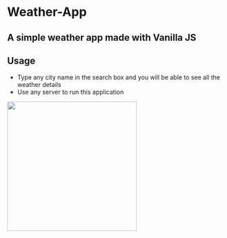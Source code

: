 # Weather-App
## A simple weather app made with Vanilla JS

## Usage
- Type any city name in the search box and you will be able to see all the weather details
- Use any server to run this application

<html>
  <img src="https://user-images.githubusercontent.com/47085691/114232614-ef61a080-999d-11eb-9530-0edaa8211756.jpeg" width=300/>
</html>

